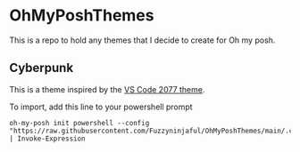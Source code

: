 # OhMyPoshThemes

This is a repo to hold any themes that I decide to create for Oh my posh.

## Cyberpunk

This is a theme inspired by the [VS Code 2077 theme](https://github.com/endormi/vscode-2077-theme).

To import, add this line to your powershell prompt
```pwsh
oh-my-posh init powershell --config "https://raw.githubusercontent.com/Fuzzyninjaful/OhMyPoshThemes/main/.cyberpunk.omp.json" | Invoke-Expression
```
